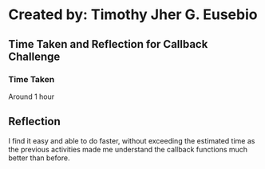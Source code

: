 # Created by: **Timothy Jher G. Eusebio**
## Time Taken and Reflection for Callback Challenge

### Time Taken
Around 1 hour

## Reflection
I find it easy and able to do faster, without exceeding the estimated time as the previous activities made me understand the callback functions much better than before.